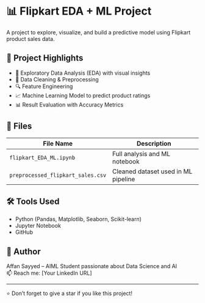 # 📊 Flipkart EDA + ML Project

A project to explore, visualize, and build a predictive model using Flipkart product sales data.

## 🚀 Project Highlights

- 📌 Exploratory Data Analysis (EDA) with visual insights
- 🧹 Data Cleaning & Preprocessing
- 🔍 Feature Engineering
- 📈 Machine Learning Model to predict product ratings
- 📊 Result Evaluation with Accuracy Metrics

## 📁 Files

| File Name | Description |
|-----------|-------------|
| `flipkart_EDA_ML.ipynb` | Full analysis and ML notebook |
| `preprocessed_flipkart_sales.csv` | Cleaned dataset used in ML pipeline |

## 🛠 Tools Used

- Python (Pandas, Matplotlib, Seaborn, Scikit-learn)
- Jupyter Notebook
- GitHub

## 📌 Author

Affan Sayyed – AIML Student passionate about Data Science and AI  
📫 Reach me: [Your LinkedIn URL]

---

⭐ Don’t forget to give a star if you like this project!
